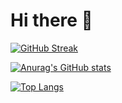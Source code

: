 # Hi there 👋
[![GitHub Streak](https://streak-stats.demolab.com?user=somsomso&theme=tokyonight&locale=ko)](https://git.io/streak-stats)

[![Anurag's GitHub stats](https://github-readme-stats.vercel.app/api?username=somsomso)](https://github.com/anuraghazra/github-readme-stats)

[![Top Langs](https://github-readme-stats.vercel.app/api/top-langs/?username=somsomso&layout=compact)](https://github.com/anuraghazra/github-readme-stats)
